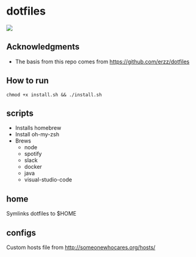 # dotfiles
![](https://github.com/nicce/dotfiles/workflows/test_dotfiles/badge.svg)

## Acknowledgments
* The basis from this repo comes from https://github.com/erzz/dotfiles

## How to run
`chmod +x install.sh && ./install.sh`

## scripts
* Installs homebrew
* Install oh-my-zsh
* Brews
    * node
    * spotify
    * slack
    * docker
    * java
    * visual-studio-code

## home
Symlinks dotfiles to $HOME

## configs 
Custom hosts file from http://someonewhocares.org/hosts/
